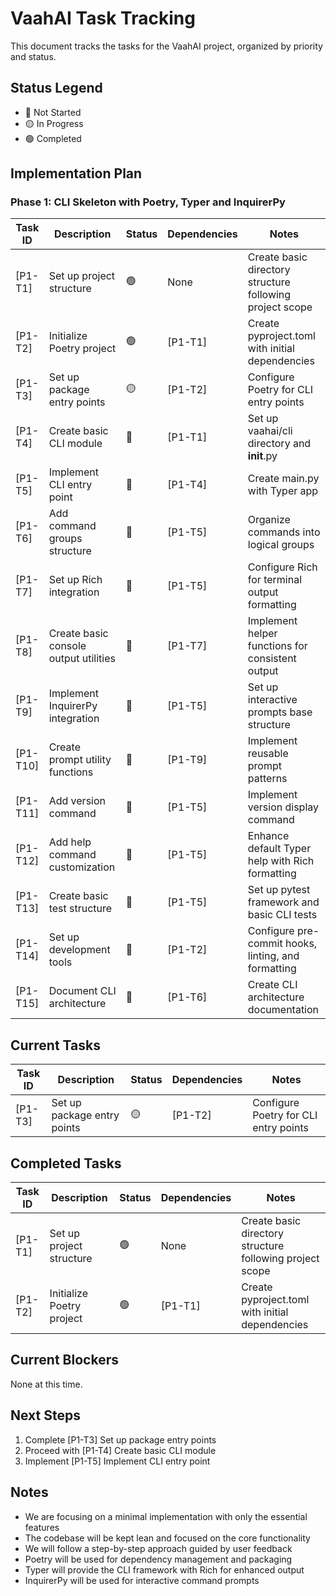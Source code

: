 # VaahAI Task Tracking

This document tracks the tasks for the VaahAI project, organized by priority and status.

## Status Legend
- 🔴 Not Started
- 🟡 In Progress
- 🟢 Completed

## Implementation Plan

### Phase 1: CLI Skeleton with Poetry, Typer and InquirerPy

| Task ID | Description | Status | Dependencies | Notes |
|---------|-------------|--------|--------------|-------|
| [P1-T1] | Set up project structure | 🟢 | None | Create basic directory structure following project scope |
| [P1-T2] | Initialize Poetry project | 🟢 | [P1-T1] | Create pyproject.toml with initial dependencies |
| [P1-T3] | Set up package entry points | 🟡 | [P1-T2] | Configure Poetry for CLI entry points |
| [P1-T4] | Create basic CLI module | 🔴 | [P1-T1] | Set up vaahai/cli directory and __init__.py |
| [P1-T5] | Implement CLI entry point | 🔴 | [P1-T4] | Create main.py with Typer app |
| [P1-T6] | Add command groups structure | 🔴 | [P1-T5] | Organize commands into logical groups |
| [P1-T7] | Set up Rich integration | 🔴 | [P1-T5] | Configure Rich for terminal output formatting |
| [P1-T8] | Create basic console output utilities | 🔴 | [P1-T7] | Implement helper functions for consistent output |
| [P1-T9] | Implement InquirerPy integration | 🔴 | [P1-T5] | Set up interactive prompts base structure |
| [P1-T10] | Create prompt utility functions | 🔴 | [P1-T9] | Implement reusable prompt patterns |
| [P1-T11] | Add version command | 🔴 | [P1-T5] | Implement version display command |
| [P1-T12] | Add help command customization | 🔴 | [P1-T5] | Enhance default Typer help with Rich formatting |
| [P1-T13] | Create basic test structure | 🔴 | [P1-T5] | Set up pytest framework and basic CLI tests |
| [P1-T14] | Set up development tools | 🔴 | [P1-T2] | Configure pre-commit hooks, linting, and formatting |
| [P1-T15] | Document CLI architecture | 🔴 | [P1-T6] | Create CLI architecture documentation |

## Current Tasks

| Task ID | Description | Status | Dependencies | Notes |
|---------|-------------|--------|--------------|-------|
| [P1-T3] | Set up package entry points | 🟡 | [P1-T2] | Configure Poetry for CLI entry points |

## Completed Tasks

| Task ID | Description | Status | Dependencies | Notes |
|---------|-------------|--------|--------------|-------|
| [P1-T1] | Set up project structure | 🟢 | None | Create basic directory structure following project scope |
| [P1-T2] | Initialize Poetry project | 🟢 | [P1-T1] | Create pyproject.toml with initial dependencies |

## Current Blockers

None at this time.

## Next Steps

1. Complete [P1-T3] Set up package entry points
2. Proceed with [P1-T4] Create basic CLI module
3. Implement [P1-T5] Implement CLI entry point

## Notes

- We are focusing on a minimal implementation with only the essential features
- The codebase will be kept lean and focused on the core functionality
- We will follow a step-by-step approach guided by user feedback
- Poetry will be used for dependency management and packaging
- Typer will provide the CLI framework with Rich for enhanced output
- InquirerPy will be used for interactive command prompts
